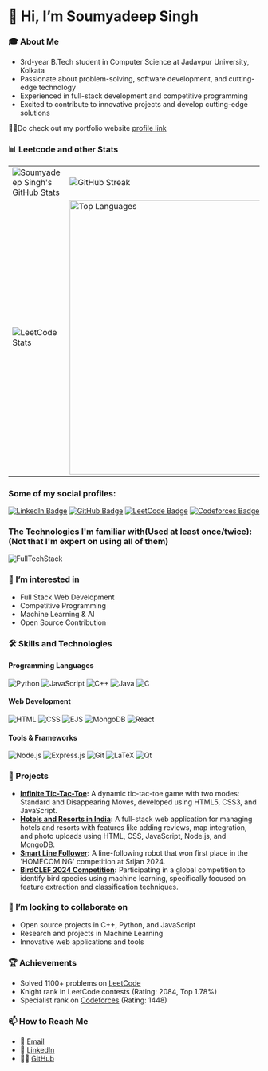 # 👋 Hi, I’m Soumyadeep Singh


### 🎓 About Me
- 3rd-year B.Tech student in Computer Science at Jadavpur University, Kolkata
- Passionate about problem-solving, software development, and cutting-edge technology
- Experienced in full-stack development and competitive programming
- Excited to contribute to innovative projects and develop cutting-edge solutions

👨‍💻Do check out my portfolio website [profile link](https://singhsoumya0109.github.io/Portfolio-website/) 

<!--<div align="center"><img src="https://komarev.com/ghpvc/?username=singhsoumya0109&label=Profile%20views&color=0e75b6&style=flat" alt="Profile Views"></div><br>-->

<!--### 📊 GitHub Stats
![Soumyadeep Singh's GitHub stats](https://github-readme-stats.vercel.app/api?username=singhsoumya0109&show_icons=true&theme=radical)
![LeetCode Profile](https://leetcard.jacoblin.cool/Soumyadeep_Singh2004?ext=contest)
[![GitHub Streak](https://github-readme-streak-stats.herokuapp.com/?user=singhsoumya0109&theme=radical)](https://git.io/streak-stats)
[![Top Langs](https://github-readme-stats.vercel.app/api/top-langs/?username=singhsoumya0109&layout=compact&theme=radical)](https://github.com/anuraghazra/github-readme-stats) -->


<!--<div align="center"><img src="https://komarev.com/ghpvc/?username=singhsoumya0109&label=Profile%20views&color=0e75b6&style=flat" alt="Profile Views"></div><br> -->


<!--[![singhsoumya0109's GitHub | Languages Over Time](https://stats.quine.sh/Singhsoumya0109/languages-over-time?theme=dark)](https://quine.sh?utm_source=widgets&utm_campaign=Singhsoumya0109)-->

### 📊 Leetcode and other Stats

<table>
  <tr>
    <td>
      <img src="https://github-readme-stats.vercel.app/api?username=singhsoumya0109&show_icons=true&theme=dark" alt="Soumyadeep Singh's GitHub Stats">
    </td>
    <td>
      <img src="https://github-readme-streak-stats.herokuapp.com/?user=singhsoumya0109&theme=dark" alt="GitHub Streak">
    </td>
  </tr>
  <tr>
    <td>
      <img src="https://leetcard.jacoblin.cool/Soumyadeep_Singh2004?ext=contest" alt="LeetCode Stats">
    </td>
    <td>
      <img src="https://github-readme-stats.vercel.app/api/top-langs/?username=singhsoumya0109&layout=compact&theme=dark" alt="Top Languages" width=550>
    </td>
  </tr>
</table>



### Some of my social profiles:


[![LinkedIn Badge](https://img.shields.io/badge/LinkedIn-0077B5?style=for-the-badge&logo=linkedin&logoColor=white)][2]
[![GitHub Badge](https://img.shields.io/badge/GitHub-181717?style=for-the-badge&logo=github&logoColor=white)][3]
[![LeetCode Badge](https://img.shields.io/badge/LeetCode-FFA116?style=for-the-badge&logo=leetcode&logoColor=black)][4]
[![Codeforces Badge](https://img.shields.io/badge/Codeforces-1F8ACB?style=for-the-badge&logo=codeforces&logoColor=white)][5]


[2]: https://www.linkedin.com/in/soumyadeep-singh-347044258/
[3]: https://github.com/singhsoumya0109
[4]: https://leetcode.com/u/Soumyadeep_Singh2004/
[5]: https://codeforces.com/profile/singhsoumya_coder

### The Technologies I'm familiar with(Used at least once/twice):(Not that I'm expert on using all of them)
![FullTechStack](https://skillicons.dev/icons?i=c,cpp,css,express,git,github,html,java,js,latex,linux,mongo,mysql,next,nodejs,postman,powershell,python,qt,react,vim,vscode,tensorflow,flask,django,bash
)

### 👀 I’m interested in
- Full Stack Web Development
- Competitive Programming
- Machine Learning & AI
- Open Source Contribution


### 🛠️ Skills and Technologies
#### Programming Languages
![Python](https://img.shields.io/badge/-Python-3776AB?style=flat&logo=python&logoColor=white)
![JavaScript](https://img.shields.io/badge/-JavaScript-F7DF1E?style=flat&logo=javascript&logoColor=black)
![C++](https://img.shields.io/badge/-C++-00599C?style=flat&logo=c%2B%2B&logoColor=white)
![Java](https://img.shields.io/badge/-Java-007396?style=flat&logo=java&logoColor=white)
![C](https://img.shields.io/badge/-C-A8B9CC?style=flat&logo=c&logoColor=white)

#### Web Development
![HTML](https://img.shields.io/badge/-HTML5-E34F26?style=flat&logo=html5&logoColor=white)
![CSS](https://img.shields.io/badge/-CSS3-1572B6?style=flat&logo=css3&logoColor=white)
![EJS](https://img.shields.io/badge/-EJS-019833?style=flat&logo=ejs&logoColor=white)
![MongoDB](https://img.shields.io/badge/-MongoDB-47A248?style=flat&logo=mongodb&logoColor=white)
![React](https://img.shields.io/badge/-React-61DAFB?style=flat&logo=react&logoColor=white)

#### Tools & Frameworks
![Node.js](https://img.shields.io/badge/-Node.js-339933?style=flat&logo=node.js&logoColor=white)
![Express.js](https://img.shields.io/badge/-Express.js-000000?style=flat&logo=express&logoColor=white)
![Git](https://img.shields.io/badge/-Git-F05032?style=flat&logo=git&logoColor=white)
![LaTeX](https://img.shields.io/badge/-LaTeX-008080?style=flat&logo=latex&logoColor=white)
![Qt](https://img.shields.io/badge/-Qt-41CD52?style=flat&logo=qt&logoColor=white)

### 💼 Projects
- **[Infinite Tic-Tac-Toe](https://singhsoumya0109.github.io/Infinite-Tic-Tac-Toe/):** A dynamic tic-tac-toe game with two modes: Standard and Disappearing Moves, developed using HTML5, CSS3, and JavaScript.
- **[Hotels and Resorts in India](https://luxury-lodgings-in-india.onrender.com/):** A full-stack web application for managing hotels and resorts with features like adding reviews, map integration, and photo uploads using HTML, CSS, JavaScript, Node.js, and MongoDB.
- **[Smart Line Follower](https://github.com/singhsoumya0109/SmartLineFollower):** A line-following robot that won first place in the 'HOMECOMING' competition at Srijan 2024.
- **[BirdCLEF 2024 Competition](https://github.com/singhsoumya0109/BirdCLEF2024):** Participating in a global competition to identify bird species using machine learning, specifically focused on feature extraction and classification techniques.

### 💞️ I’m looking to collaborate on
- Open source projects in C++, Python, and JavaScript
- Research and projects in Machine Learning
- Innovative web applications and tools

### 🏆 Achievements
- Solved 1100+ problems on [LeetCode](https://leetcode.com/u/Soumyadeep_Singh2004/)
- Knight rank in LeetCode contests (Rating: 2084, Top 1.78%)
- Specialist rank on [Codeforces](https://codeforces.com/profile/singhsoumya0109) (Rating: 1448)

### 📫 How to Reach Me

- 📧 [Email](mailto:singhsoumya1103@gmail.com)
- 💼 [LinkedIn](https://linkedin.com/in/soumyadeep-singh-347044258)
- 👨‍💻 [GitHub](https://github.com/singhsoumya0109)


